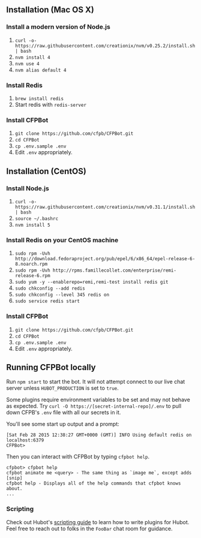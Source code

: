 ## Installation (Mac OS X)

### Install a modern version of Node.js

1. `curl -o- https://raw.githubusercontent.com/creationix/nvm/v0.25.2/install.sh | bash`
1. `nvm install 4`
1. `nvm use 4`
1. `nvm alias default 4`

### Install Redis

1. `brew install redis`
1. Start redis with `redis-server`

### Install CFPBot

1. `git clone https://github.com/cfpb/CFPBot.git`
1. `cd CFPBot`
1. `cp .env.sample .env`
1. Edit `.env` appropriately.

## Installation (CentOS)

### Install Node.js

1. `curl -o- https://raw.githubusercontent.com/creationix/nvm/v0.31.1/install.sh | bash`
1. `source ~/.bashrc`
1. `nvm install 5`

### Install Redis on your CentOS machine

1. `sudo rpm -Uvh http://download.fedoraproject.org/pub/epel/6/x86_64/epel-release-6-8.noarch.rpm`
1. `sudo rpm -Uvh http://rpms.famillecollet.com/enterprise/remi-release-6.rpm`
1. `sudo yum -y --enablerepo=remi,remi-test install redis git`
1. `sudo chkconfig --add redis`
1. `sudo chkconfig --level 345 redis on`
1. `sudo service redis start`

### Install CFPBot

1. `git clone https://github.com/cfpb/CFPBot.git`
1. `cd CFPBot`
1. `cp .env.sample .env`
1. Edit `.env` appropriately.

## Running CFPBot locally

Run `npm start` to start the bot.
It will not attempt connect to our live chat server unless `HUBOT_PRODUCTION` is set to `true`.

Some plugins require environment variables to be set and may not behave as expected.
Try `curl -O https://[secret-internal-repo]/.env` to pull down CFPB's `.env` file with all our secrets in it.

You'll see some start up output and a prompt:

    [Sat Feb 28 2015 12:38:27 GMT+0000 (GMT)] INFO Using default redis on localhost:6379
    CFPBot>

Then you can interact with CFPBot by typing `cfpbot help`.

    cfpbot> cfpbot help
    cfpbot animate me <query> - The same thing as `image me`, except adds [snip]
    cfpbot help - Displays all of the help commands that cfpbot knows about.
    ...

### Scripting

Check out Hubot's [scripting guide](scripting-docs) to learn how to write plugins for Hubot.
Feel free to reach out to folks in the `FooBar` chat room for guidance.

[scripting-docs]: https://github.com/github/hubot/blob/master/docs/scripting.md
